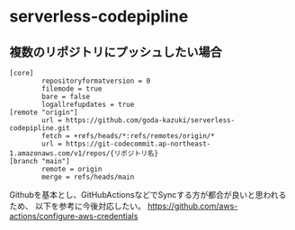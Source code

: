 # serverless-codepipline


## 複数のリポジトリにプッシュしたい場合

```text:.git/config
[core]
        repositoryformatversion = 0
        filemode = true
        bare = false
        logallrefupdates = true
[remote "origin"]
        url = https://github.com/goda-kazuki/serverless-codepipline.git
        fetch = +refs/heads/*:refs/remotes/origin/*
        url = https://git-codecommit.ap-northeast-1.amazonaws.com/v1/repos/{リポジトリ名}
[branch "main"]
        remote = origin
        merge = refs/heads/main
```

Githubを基本とし、GitHubActionsなどでSyncする方が都合が良いと思われるため、
以下を参考に今後対応したい。
https://github.com/aws-actions/configure-aws-credentials